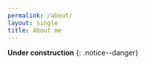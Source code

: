 ```yaml
---
permalink: /about/
layout: single
title: About me
---
```



**Under construction**
{: .notice--danger}